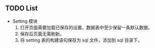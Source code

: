## TODO List

- Setting 模块
  1) 打开页面需要加载已保存的设置，数据表中至少保留一条默认数据。
  2) 保存后页面无需刷新。
  3) 将 setting 表的构建语句保存为 sql 文件，添加到 sql 目录下。